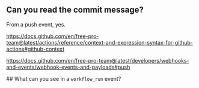 ## Can you read the commit message?

From a push event, yes.

https://docs.github.com/en/free-pro-team@latest/actions/reference/context-and-expression-syntax-for-github-actions#github-context

https://docs.github.com/en/free-pro-team@latest/developers/webhooks-and-events/webhook-events-and-payloads#push

## What can you see in a `workflow_run` event?
